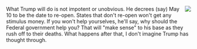 <img src="http://scripting.com/images/2017/07/21/trumpHead.png" border="0" align="right">What Trump will do is not impotent or unobvious. He decrees (say) May 10 to be the date to re-open. States that don't re-open won't get any stimulus money. If you won't help yourselves, he'll say, why should the Federal government help you? That will "make sense" to his base as they rush off to their deaths. What happens after that, I don't imagine Trump has thought through.
